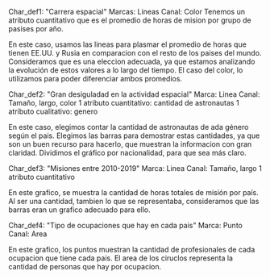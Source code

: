 Char_def1: "Carrera espacial"
Marcas: Lineas 
Canal: Color 
Tenemos un atributo cuantitativo que es el promedio de horas de mision por grupo de pasises por año. 

En este caso, usamos las lineas para plasmar el promedio de horas que tienen EE.UU. y Rusia en comparacion con el resto de los paises del mundo. Consideramos que es una eleccion adecuada, ya que estamos analizando la evolución de estos valores a lo largo del tiempo. El caso del color, lo utilizamos para poder diferenciar ambos promedios. 


Char_def2: "Gran desiguladad en la actividad espacial"
Marca: Linea
Canal: Tamaño, largo, color
1 atributo cuantitativo: cantidad de astronautas 
1 atributo cualitativo: genero

En este caso, elegimos contar la cantidad de astronautas de ada género según el pais. Elegimos las barras para demostrar estas cantidades, ya que son un buen recurso para hacerlo, que muestran la informacion con gran claridad. Dividimos el gráfico por nacionalidad, para que sea más claro. 


Char_def3: "Misiones entre 2010-2019" 
Marca: Linea 
Canal: Tamaño, largo 
1 atributo cuantitativo 

En este grafico, se muestra la cantidad de horas totales de misión por país. Al ser una cantidad, tambien lo que se representaba, consideramos que las barras eran un grafico adecuado para ello. 


Char_def4: "Tipo de ocupaciones que hay en cada pais"
Marca: Punto
Canal: Area 

En este grafico, los puntos muestran la cantidad de profesionales de cada ocupacion que tiene cada pais. El area de los ciruclos representa la cantidad de personas que hay por ocupacion. 